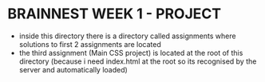 # BRAINNEST WEEK 1 - PROJECT

- inside this directory there is a directory called assignments where solutions to first 2 assignments are located
- the third assignment (Main CSS project) is located at the root of this directory (because i need index.html at the root so its recognised by the server and automatically loaded)